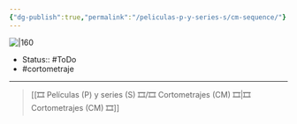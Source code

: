 ```yaml
---
{"dg-publish":true,"permalink":"/peliculas-p-y-series-s/cm-sequence/"}
---
```



![|160](https://m.media-amazon.com/images/M/MV5BMTU1MDE5NDM1OF5BMl5BanBnXkFtZTgwMTA3MjM5NDE@._V1_SX300.jpg)

- Status:: #ToDo 
- #cortometraje 

---

> [[🎞️ Películas (P) y series (S) 🎞️/🎞️ Cortometrajes (CM) 🎞️\|🎞️ Cortometrajes (CM) 🎞️]]